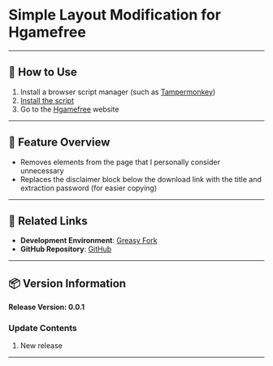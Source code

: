 # **Simple Layout Modification for Hgamefree**

---

## **👻 How to Use**

1. Install a browser script manager (such as [Tampermonkey](https://chrome.google.com/webstore/detail/tampermonkey/dhdgffkkebhmkfjojejmpbldmpobfkfo))
2. [Install the script](https://update.greasyfork.org/scripts/500267/Hgamefree%20Revise.user.js)
3. Go to the [Hgamefree](https://hgamefree.info/) website

---

## **📜 Feature Overview**

- Removes elements from the page that I personally consider unnecessary
- Replaces the disclaimer block below the download link with the title and extraction password (for easier copying)

---

## **🔗 Related Links**

- **Development Environment**: [Greasy Fork](https://greasyfork.org/zh-TW/users/989635-canaan-hs)  
- **GitHub Repository**: [GitHub](https://github.com/Canaan-HS/MonkeyScript/tree/main/HgamefreeRevise)

---

## **📦 Version Information**

**Release Version: 0.0.1**

### **Update Contents**
1. New release

---